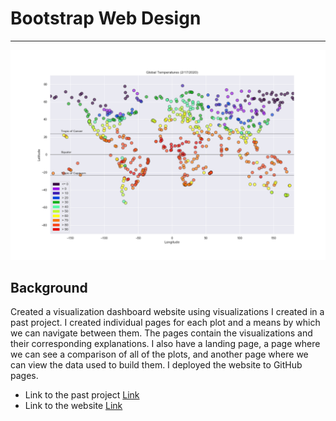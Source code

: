 # Bootstrap Web Design
- - -
![globaltemp](assets/GlobalTempPlot.png)
## Background

Created a visualization dashboard website using visualizations I created in a past project. I created individual pages for each plot and a means by which we can navigate between them. The pages contain the visualizations and their corresponding explanations. I also have a landing page, a page where we can see a comparison of all of the plots, and another page where we can view the data used to build them. I deployed the website to GitHub pages. 
* Link to the past project [Link](https://github.com/teomotun/Vacation-Planner)
* Link to the website [Link](https://teomotun.github.io/Climate-Visualization-Dashboard/)
